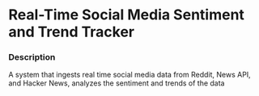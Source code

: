 # **Real-Time Social Media Sentiment and Trend Tracker**

### **Description**
A system that ingests real time social media data from Reddit, News API, and Hacker News, analyzes the sentiment and trends of the data